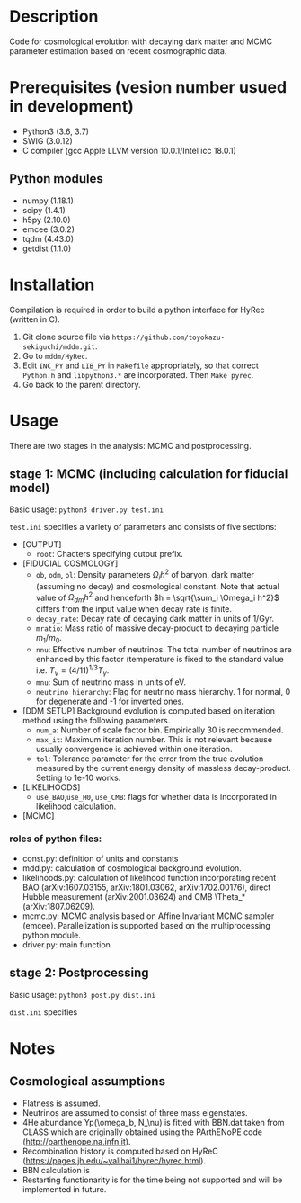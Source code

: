 # Description
Code for cosmological evolution with decaying dark matter and MCMC parameter estimation based on recent cosmographic data.

# Prerequisites (vesion number usued in development)
* Python3 (3.6, 3.7)
* SWIG (3.0.12)
* C compiler (gcc Apple LLVM version 10.0.1/Intel icc 18.0.1)

## Python modules
* numpy (1.18.1)
* scipy (1.4.1)
* h5py (2.10.0)
* emcee (3.0.2)
* tqdm (4.43.0)
* getdist (1.1.0)

# Installation
Compilation is required in order to build a python interface for HyRec (written in C).
1. Git clone source file via `https://github.com/toyokazu-sekiguchi/mddm.git`.
2. Go to `mddm/HyRec`.
3. Edit `INC_PY` and `LIB_PY` in `Makefile` appropriately, so that correct `Python.h` and `libpython3.*` are incorporated. Then `Make pyrec`.
4. Go back to the parent directory. 

# Usage
There are two stages in the analysis: MCMC and postprocessing.

## stage 1: MCMC (including calculation for fiducial model)
Basic usage:
`python3 driver.py test.ini`

`test.ini` specifies a variety of parameters and consists of five sections:
* [OUTPUT]
  - `root`: Chacters specifying output prefix.
* [FIDUCIAL COSMOLOGY]
  - `ob`, `odm`, `ol`: Density parameters $\Omega_i h^2$ of baryon, dark matter (assuming no decay) and cosmological constant. Note that actual value of $\Omega_{dm} h^2$ and henceforth $h = \sqrt{\sum_i \Omega_i h^2}$ differs from the input value when decay rate is finite.
  - `decay_rate`: Decay rate of decaying dark matter in units of 1/Gyr.
  - `mratio`: Mass ratio of massive decay-product to decaying particle $m_1/m_0$.
  - `nnu`: Effective number of neutrinos. The total number of neutrinos are enhanced by this factor (temperature is fixed to the standard value i.e. $T_\nu = (4/11)^{1/3} T_\gamma$.
  - `mnu`: Sum of neutrino mass in units of eV.
  - `neutrino_hierarchy`: Flag for neutrino mass hierarchy. 1 for normal, 0 for degenerate and -1 for inverted ones.
* [DDM SETUP]
Background evolution is computed based on iteration method using the following parameters.
  - `num_a`: Number of scale factor bin. Empirically 30 is recommended.  
  - `max_it`: Maximum iteration number. This is not relevant because usually convergence is achieved within one iteration.
  - `tol`: Tolerance parameter for the error from the true evolution measured by the current energy density of massless decay-product. Setting to 1e-10 works.
* [LIKELIHOODS]
  - `use_BAO`,`use_H0`, `use_CMB`: flags for whether data is incorporated in likelihood calculation.
* [MCMC]



### roles of python files:
* const.py: definition of units and constants
* mdd.py: calculation of cosmological background evolution. 
* likelihoods.py: calculation of likelihood function incorporating recent BAO (arXiv:1607.03155, arXiv:1801.03062, arXiv:1702.00176), direct Hubble measurement (arXiv:2001.03624) and CMB \Theta_* (arXiv:1807.06209).
* mcmc.py: MCMC analysis based on Affine Invariant MCMC sampler (emcee). Parallelization is supported based on the multiprocessing python module.
* driver.py: main function

## stage 2: Postprocessing
Basic usage:
`python3 post.py dist.ini`

`dist.ini` specifies 

# Notes
## Cosmological assumptions
* Flatness is assumed.
* Neutrinos are assumed to consist of three mass eigenstates.
* 4He abundance Yp(\omega_b, N_\nu) is fitted with BBN.dat taken from CLASS which are originally obtained using the PArthENoPE code (http://parthenope.na.infn.it).
* Recombination history is computed based on HyReC (https://pages.jh.edu/~yalihai1/hyrec/hyrec.html).
* BBN calculation is 
* Restarting functionarity is for the time being not supported and will be implemented in future.
